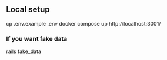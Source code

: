 
## Local setup

cp .env.example .env
docker compose up
http://localhost:3001/

### If you want fake data
rails fake_data
